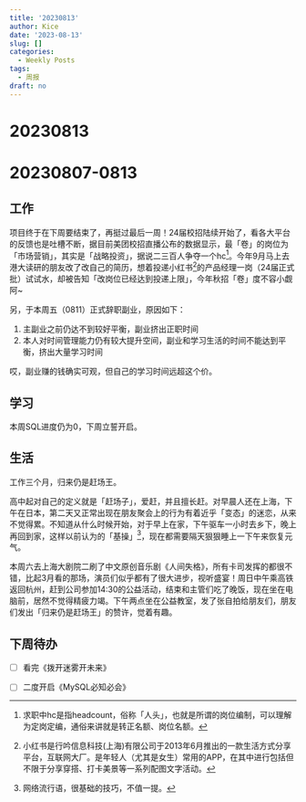 ```yaml
---
title: '20230813'
author: Kice
date: '2023-08-13'
slug: []
categories:
  - Weekly Posts
tags:
  - 周报
draft: no
---
```

# 20230813

# 20230807-0813

## 工作

项目终于在下周要结束了，再挺过最后一周！24届校招陆续开始了，看各大平台的反馈也是吐槽不断，据目前美团校招直播公布的数据显示，最「卷」的岗位为「市场营销」，其实是「战略投资」，据说二三百人争夺一个hc[^1]。今年9月马上去港大读研的朋友改了改自己的简历，想着投递小红书[^2]的产品经理一岗（24届正式批）试试水，却被告知「改岗位已经达到投递上限」，今年秋招「卷」度不容小觑阿~

另，于本周五（0811）正式辞职副业，原因如下：
1. 主副业之前仍达不到较好平衡，副业挤出正职时间
2. 本人对时间管理能力仍有较大提升空间，副业和学习生活的时间不能达到平衡，挤出大量学习时间

哎，副业赚的钱确实可观，但自己的学习时间远超这个价。

## 学习

本周SQL进度仍为0，下周立誓开启。


## 生活

工作三个月，归来仍是赶场王。

高中起对自己的定义就是「赶场子」，爱赶，并且擅长赶。对早晨人还在上海，下午在日本，第二天又正常出现在朋友聚会上的行为有着近乎「变态」的迷恋，从来不觉得累。不知道从什么时候开始，对于早上在家，下午驱车一小时去乡下，晚上再回到家，这样以前认为的「基操」[^3]，现在都需要隔天狠狠睡上一下午来恢复元气。

本周六去上海大剧院二刷了中文原创音乐剧《人间失格》，所有卡司发挥的都很不错，比起3月看的那场，演员们似乎都有了很大进步，视听盛宴！周日中午乘高铁返回杭州，赶到公司参加14:30的公益活动，结束和主管们吃了晚饭，现在坐在电脑前，居然不觉得精疲力竭。下午两点坐在公益教室，发了张自拍给朋友们，朋友们发出「归来仍是赶场王」的赞许，觉着有趣。


## 下周待办

- [ ] 看完《拨开迷雾开未来》

- [ ] 二度开启《MySQL必知必会》


[^1]:求职中hc是指headcount，俗称「人头」，也就是所谓的岗位编制，可以理解为定岗定编，通俗来讲就是转正名额、岗位名额。
[^2]:小红书是行吟信息科技(上海)有限公司于2013年6月推出的一款生活方式分享平台，互联网大厂。是年轻人（尤其是女生）常用的APP，在其中进行包括但不限于分享穿搭、打卡美景等一系列配图文字活动。
[^3]:网络流行语，很基础的技巧，不值一提。
















